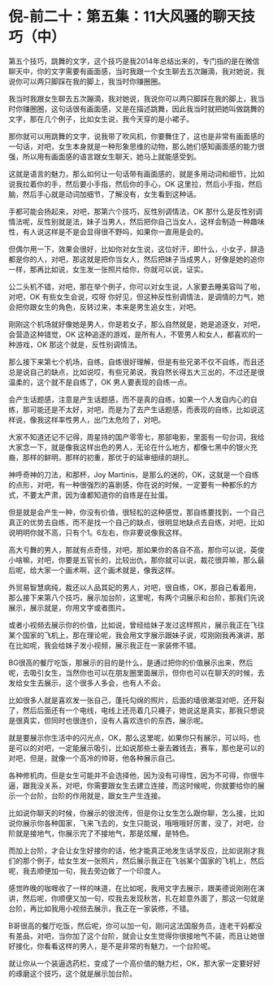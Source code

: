 # 倪-前二十：第五集：11大风骚的聊天技巧（中）

第五个技巧，跳舞的文字，这个技巧是我2014年总结出来的，专门指的是在微信聊天中，你的文字需要有画面感，当时我跟一个女生聊去五次蹦滴，我对她说，我说你可以两只脚踩在我的脚上，我当时你赚圈圈。

我当时我跟女生聊去五次蹦滴，我对她说，我说你可以两只脚踩在我的脚上，我当时你赚圈圈，这句话很有画面感，又是在描述跳舞，因此我当时就把她叫做跳舞的文字，那在几个例子，比如女生说，我今天穿的是小裙子。

那你就可以用跳舞的文字，说我带了吹风机，你要舞住了，这也是非常有画面感的一句话，对吧，女生本身就是一种形象思维的动物，那么她们感知画面感的能力很强，所以用有画面感的语言跟女生聊天，她马上就能感受到。

这就是语言的魅力，那么如何让一句话带有画面感的，就是多用动词和细节，比如说我拉着你的手，然后要小手指，然后你的手心，OK 这里拉，然后小手指，然后脑，然后手心就是动词加细节，了解没有，女生看到这种话。

手都可能会扬起来，对吧，那第六个技巧，反性别调情法，OK 那什么是反性别调情法呢，反性别就是法，妹子当男人，然后把你自己当女人，这样会制造一种趣味性，有人说这样是不是会显得很不野吗，如果你一直用是会的。

但偶尔用一下，效果会很好，比如你对女生说，这位好汗，即什么，小女子，辞造都是你的人，对吧，那这就是把你当女人，然后把妹子当成男人，好像是她的追你一样，那再比如说，女生发一张照片给你，你就可以说，证实。

公二头机不错，对吧，那在举个例子，你可以对女生说，人家要去睡美容叫了啦，对吧，OK 有些女生会说，哎呀 你好见，但这种反性别调情法，是调情的力气，她会把你跟女生的角色，反转过来，本来是男生追女生，对吧。

刚刚这个机场就好像她是男人，你是若女子，那么自然就是，她是追逐女，对吧，会营造这种错觉，OK 这种追逐的游戏，是所有人，不管男人和女人，都喜欢的一种游戏，OK 那这个就是，反性别调情法。

那么接下来第七个机场，自练，自练很好理解，但是有些兄弟不仅不自练，而且还总是说自己的缺点，比如说哎，有些兄弟说，我自然长得五大三出的，不过还是很温柔的，这个就不是自练了，OK 男人要表现的自练一点。

会产生话题感，注意是产生话题感，而不是真的自练，如果一个人发自内心的自练，那可能还是不太好，对吧，而是为了去产生话题感，而表现的自练，比如说这样说，像我这样率性男人，出门太危险了，对吧。

大家不知道还记不记得，周星持的国产零零七，那部电影，里面有一句台词，我给大家念一下，就是像我这样出色的男人，无论在什么地方，都像七黑中的银火充裔，那样的鲜明，那样的初重，那优于的延审细续的胡扎。

神呼奇神的刀法，和那杯，Joy Martinis，是那么的迷的，OK，这就是一个自练的点形，对吧，有一种很强烈的喜剧感，你在说的时候，一定要有一种都乐的方式，不要太严肃，因为谁都知道你的自练是在扯蛋。

但是就是会产生一种，你没有价值，很轻松的这种感觉，那自练要找到，一个自己真正的优势去自练，而不是找一个自己的缺点，很明显地缺点去自练，对吧，比如说明明你就不高，只有个1。6左右，你非要说像我这样。

高大亏舞的男人，那就有点奇怪，对吧，那如果你的各自不高，那你可以说，英俊小啥嘛，对吧，你要是五官长的，比较出仇，那你就可以说，裁花很异嘛，那么最后呢，给大家一个画术啊，这个画术就是，像我这样。

外贸易智慧病纯，裁还以人品其妃的男人，对吧，很自练，OK，那自己看着用，那么接下来第八个技巧，展示加台阶，这里呢，有两个词展示和台阶，那我们先说展示，展示就是，你用文字或者图片。

或者小视频去展示你的价值，比如说，曾经给妹子发过这样照片，展示我正在飞往某个国家的飞机上，那在理论呢，我会用文字展示跟妹子说，哎刚刚我再演讲，那在比如呢，我会给妹子发小视频，展示我正在一家装修不错。

BG很高的餐厅吃饭，那展示的目的是什么，是通过把你的价值展示出来，然后呢，去吸引女生，当然你也可以在朋友圈里面展示，但你也可以在聊天的时候，去发给女生去展示，这个很多人多会，也有人不会。

比如很多人就是喜欢发一张自己，蓬托勾绵的照片，后面的墙很潮湿对吧，还开裂了，然后后面还有一个电线，电线上还亮着几只襪子，她说这是真实，那我只想说是很真实，但同时也很连价，没有人喜欢连价的东西，展示呢。

就是要展示你生活中的闪光点，OK，那么这里呢，如果你只有展示，可以吗，也是可以的对吧，一定能展示吸引，比如说那些土豪去雜钱去，赛车，那也是可以的对吧，但是，就像一个高冷的帅哥，他各种展示自己。

各种修机肉，但是女生可能并不会选择他，因为没有可得性，因为不可得，你很牛逼，跟我没关系，对吧，你需要跟女生去建立连接，而这时候呢，你就要给你的展示一个台阶，台阶的作用就是，跟女生产生连接。

比如说你聊天的时候，你展示的很流传，但是你让女生怎么跟你聊，怎么接，比如说你展示你各种国家，飞来飞去的，女生只能说，哦哦哦好厉害，没了，对吧，台阶就是接地气，你展示完了不接地气，那是炫耀，是特色。

而加上台阶，才会让女生好接你的话，他才能真正地发生话学反应，比如说刚才我们的那个例子，给女生发一张照片，然后展示我正在飞翁某个国家的飞机上，然后呢，我去顺便加一句，我去旁边做了一个印度人。

感觉昨晚的咖喱收了一样的味道，在比如呢，我用文字去展示，跟美德说刚刚在演讲，然后呢，你顺便又加一句，哎我去发现秋苦，扎在趁意外面了，那这一句就是台阶，再比如我用小视频去展示，我正在一家装修，不错。

B哥很高的餐厅吃饭，然后呢，你可以加一句，刚问这法国服务员，连老干妈都没有差品，对吧，当你加了这个台阶，就会让女生觉得你很接地气不装，而且让她很好接化，你看看这样的男人，是不是非常的有魅力，一个台阶呢。

就让你从一个装逼选药栏，变成了一个高价值的魅力栏，OK，那大家一定要好好的琢磨这个技巧，这个就是展示加台阶。